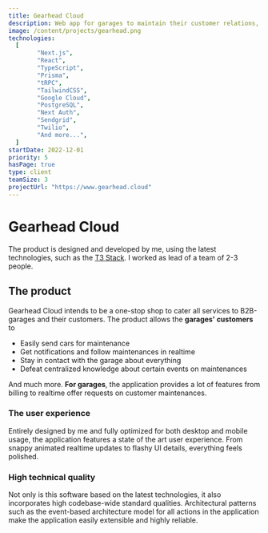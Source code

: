 ```yaml
---
title: Gearhead Cloud
description: Web app for garages to maintain their customer relations, billing, service tickets and much more, created from scratch.
image: /content/projects/gearhead.png
technologies:
  [
		"Next.js",
		"React",
		"TypeScript",
		"Prisma",
		"tRPC",
		"TailwindCSS",
		"Google Cloud",
		"PostgreSQL",
		"Next Auth",
		"Sendgrid",
		"Twilio",
		"And more...",
  ]
startDate: 2022-12-01
priority: 5
hasPage: true
type: client
teamSize: 3
projectUrl: "https://www.gearhead.cloud"
---
```


# Gearhead Cloud

The product is designed and developed by me, using the latest technologies, such as the [T3 Stack](https://create.t3.gg/). I worked as lead of a team of 2-3 people.

## The product

Gearhead Cloud intends to be a one-stop shop to cater all services to B2B-garages and their customers. The product allows the **garages' customers** to

- Easily send cars for maintenance
- Get notifications and follow maintenances in realtime
- Stay in contact with the garage about everything
- Defeat centralized knowledge about certain events on maintenances

And much more. **For garages**, the application provides a lot of features from billing to realtime offer requests on customer maintenances.

### The user experience

Entirely designed by me and fully optimized for both desktop and mobile usage, the application features a state of the art user experience. From snappy animated realtime updates to flashy UI details, everything feels polished.

### High technical quality

Not only is this software based on the latest technologies, it also incorporates high codebase-wide standard qualities. Architectural patterns such as the event-based architecture model for all actions in the application make the application easily extensible and highly reliable.
